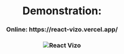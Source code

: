 <h1  align="center">Demonstration:</h1>

<h3 align="center"> Online: https://react-vizo.vercel.app/ <h3>

<p  align="center">

<img  alt="React Vizo"  src="https://images2.imgbox.com/c3/37/0RoxTrPi_o.png" />

</p>

